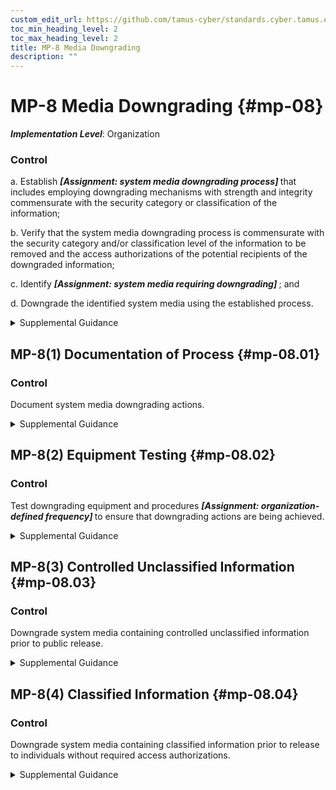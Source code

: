 ```yaml
---
custom_edit_url: https://github.com/tamus-cyber/standards.cyber.tamus.edu/tree/main/static/content/tamus.edu/TAMUS_profile.xml
toc_min_heading_level: 2
toc_max_heading_level: 2
title: MP-8 Media Downgrading
description: ""
---
```


# MP-8 Media Downgrading {#mp-08}

_**Implementation Level**_: Organization

### Control

a. Establish <strong>                     <em>[Assignment: system media downgrading process]</em>                  </strong> that includes employing downgrading mechanisms with strength and integrity commensurate with the security category or classification of the information;

b. Verify that the system media downgrading process is commensurate with the security category and/or classification level of the information to be removed and the access authorizations of the potential recipients of the downgraded information;

c. Identify <strong>                     <em>[Assignment: system media requiring downgrading]</em>                  </strong> ; and

d. Downgrade the identified system media using the established process.

<details>
  <summary>Supplemental Guidance</summary>

Media downgrading applies to digital and non-digital media subject to release outside of the organization, whether the media is considered removable or not. When applied to system media, the downgrading process removes information from the media, typically by security category or classification level, such that the information cannot be retrieved or reconstructed. Downgrading of media includes redacting information to enable wider release and distribution. Downgrading ensures that empty space on the media is devoid of information.

</details>

## MP-8(1) Documentation of Process {#mp-08.01}

### Control

Document system media downgrading actions.

<details>
  <summary>Supplemental Guidance</summary>

Organizations can document the media downgrading process by providing information, such as the downgrading technique employed, the identification number of the downgraded media, and the identity of the individual that authorized and/or performed the downgrading action.

</details>

## MP-8(2) Equipment Testing {#mp-08.02}

### Control

Test downgrading equipment and procedures <strong>                     <em>[Assignment: organization-defined frequency]</em>                  </strong> to ensure that downgrading actions are being achieved.

<details>
  <summary>Supplemental Guidance</summary>

None.

</details>

## MP-8(3) Controlled Unclassified Information {#mp-08.03}

### Control

Downgrade system media containing controlled unclassified information prior to public release.

<details>
  <summary>Supplemental Guidance</summary>

The downgrading of controlled unclassified information uses approved sanitization tools, techniques, and procedures.

</details>

## MP-8(4) Classified Information {#mp-08.04}

### Control

Downgrade system media containing classified information prior to release to individuals without required access authorizations.

<details>
  <summary>Supplemental Guidance</summary>

Downgrading of classified information uses approved sanitization tools, techniques, and procedures to transfer information confirmed to be unclassified from classified systems to unclassified media.

</details>

